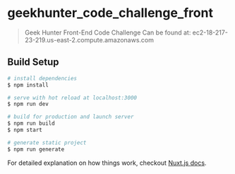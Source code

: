 # geekhunter_code_challenge_front

> Geek Hunter Front-End Code Challenge
Can be found at: ec2-18-217-23-219.us-east-2.compute.amazonaws.com

## Build Setup

``` bash
# install dependencies
$ npm install

# serve with hot reload at localhost:3000
$ npm run dev

# build for production and launch server
$ npm run build
$ npm start

# generate static project
$ npm run generate
```

For detailed explanation on how things work, checkout [Nuxt.js docs](https://nuxtjs.org).
